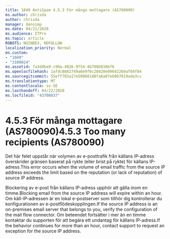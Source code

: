 ```yaml
---
title: 1049 AntiSpam 4.5.3 För många mottagare (AS780090)
ms.author: chrisda
author: chrisda
manager: dansimp
ms.date: 04/21/2020
ms.audience: ITPro
ms.topic: article
ROBOTS: NOINDEX, NOFOLLOW
localization_priority: Normal
ms.custom:
- "1049"
- "3100024"
ms.assetid: fa3d4be9-c90a-4926-9754-4b708b038bf6
ms.openlocfilehash: 1afdc8682749a6e9f0c28428e09642269af66f84
ms.sourcegitcommit: 55eff703a17e500681d8fa6a87eb067019ade3cc
ms.translationtype: MT
ms.contentlocale: sv-SE
ms.lasthandoff: 04/22/2020
ms.locfileid: "43708037"
---
```

# <a name="453-too-many-recipients-as780090"></a><span data-ttu-id="7a3b2-102">4.5.3 För många mottagare (AS780090)</span><span class="sxs-lookup"><span data-stu-id="7a3b2-102">4.5.3 Too many recipients (AS780090)</span></span>

<span data-ttu-id="7a3b2-103">Det här felet uppstår när volymen av e-posttrafik från källans IP-adress överskrider gränsen baserat på rykte (eller brist på rykte) för källans IP-adress.</span><span class="sxs-lookup"><span data-stu-id="7a3b2-103">This error occurs when the volume of email traffic from the source IP address exceeds the limit based on the reputation (or lack of reputation) of source IP address.</span></span>

<span data-ttu-id="7a3b2-104">Blockering av e-post från källans IP-adress upphör att gälla inom en timme.</span><span class="sxs-lookup"><span data-stu-id="7a3b2-104">Blocking email from the source IP address will expire within an hour.</span></span> <span data-ttu-id="7a3b2-105">Om käll-IP-adressen är en lokal e-postserver som tillhör dig kontrollerar du konfigurationen av e-postflödeskopplingen.</span><span class="sxs-lookup"><span data-stu-id="7a3b2-105">If the source IP address is an on-premises email server that belongs to you, verify the configuration of the mail flow connector.</span></span> <span data-ttu-id="7a3b2-106">Om beteendet fortsätter i mer än en timme kontaktar du supporten för att begära ett undantag för källans IP-adress.</span><span class="sxs-lookup"><span data-stu-id="7a3b2-106">If the behavior continues for more than an hour, contact support to request an exception for the source IP address.</span></span>
